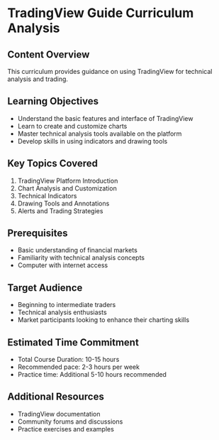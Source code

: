 # TradingView Guide Curriculum Analysis

## Content Overview
This curriculum provides guidance on using TradingView for technical analysis and trading.

## Learning Objectives
- Understand the basic features and interface of TradingView
- Learn to create and customize charts
- Master technical analysis tools available on the platform
- Develop skills in using indicators and drawing tools

## Key Topics Covered
1. TradingView Platform Introduction
2. Chart Analysis and Customization
3. Technical Indicators
4. Drawing Tools and Annotations
5. Alerts and Trading Strategies

## Prerequisites
- Basic understanding of financial markets
- Familiarity with technical analysis concepts
- Computer with internet access

## Target Audience
- Beginning to intermediate traders
- Technical analysis enthusiasts
- Market participants looking to enhance their charting skills

## Estimated Time Commitment
- Total Course Duration: 10-15 hours
- Recommended pace: 2-3 hours per week
- Practice time: Additional 5-10 hours recommended

## Additional Resources
- TradingView documentation
- Community forums and discussions
- Practice exercises and examples